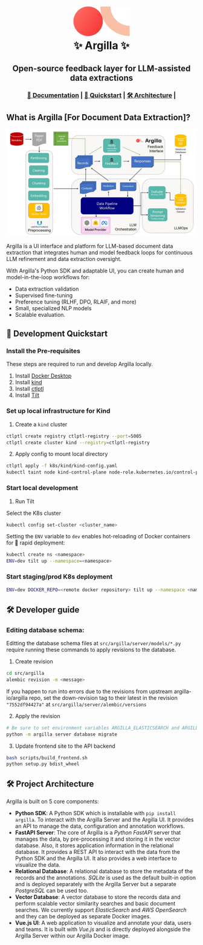 
<h1 align="center">
  <a href=""><img src="https://github.com/dvsrepo/imgs/raw/main/rg.svg" alt="Argilla" width="150"></a>
  <br>
  ✨ Argilla ✨
  <br>
</h1>

<h2 align="center">Open-source feedback layer for LLM-assisted data extractions</h2>

<h3>
<p align="center">
<a href="https://docs.argilla.io">📄 Documentation</a> | </span>
<a href="#-quickstart">🚀 Quickstart</a> <span> | </span>
<a href="#-project-architecture">🛠️ Architecture</a> <span> | </span>
</p>
</h3>

## What is Argilla [For Document Data Extraction]?

<img src="docs/_source/_static/images/main/data-extraction-pipeline.jpg" alt="pipeline">

Argilla is a UI interface and platform for LLM-based document data extraction that integrates human and model feedback loops for continuous LLM refinement and data extraction oversight.

With Argilla's Python SDK and adaptable UI, you can create human and model-in-the-loop workflows for:

* Data extraction validation
* Supervised fine-tuning
* Preference tuning (RLHF, DPO, RLAIF, and more)
* Small, specialized NLP models
* Scalable evaluation.

## 🚀 Development Quickstart

### Install the Pre-requisites
These steps are required to run and develop Argilla locally.

1. Install [Docker Desktop](https://docs.docker.com/get-docker/)
2. Install [kind](https://kind.sigs.k8s.io/docs/user/quick-start/#installation)
2. Install [ctlptl](https://github.com/tilt-dev/ctlptl/tree/main#how-do-i-install-it)
3. Install [Tilt](https://docs.tilt.dev/)

### Set up local infrastructure for Kind

1. Create a `kind` cluster

```bash
ctlptl create registry ctlptl-registry --port=5005
ctlptl create cluster kind --registry=ctlptl-registry
```


2. Apply config to mount local directory

```bash
ctlptl apply -f k8s/kind/kind-config.yaml
kubectl taint node kind-control-plane node-role.kubernetes.io/control-plane:NoSchedule-

```

### Start local development

1. Run Tilt 

Select the K8s cluster
```bash
kubectl config set-cluster <cluster_name>
```

Setting the `ENV` variable to `dev` enables hot-reloading of Docker containers for 🚀 rapid deployment:
```bash
kubectl create ns <namespace>
ENV=dev tilt up --namespace=<namespace>
```

### Start staging/prod K8s deployment

```bash
ENV=dev DOCKER_REPO=<remote docker repository> tilt up --namespace <namespace> --context <K8s cluster context>
```

## 🛠️ Developer guide

### Editing database schema:
Editting the database schema files at `src/argilla/server/models/*.py` require running these commands to apply revisions to the database.

1. Create revision
```bash
cd src/argilla
alembic revision -m <message>
```

If you happen to run into errors due to the revisions from upstream argilla-io/argilla repo, set the down-revision tag to their latest in the revision `"7552df94427a"` at `src/argilla/server/alembic/versions`

2. Apply the revision
```bash
# Be sure to set environment variables ARGILLA_ELASTICSEARCH and ARGILLA_DATABASE_URL
python -m argilla server database migrate
```

3. Update frontend site to the API backend

```bash
bash scripts/build_frontend.sh
python setup.py bdist_wheel
```

## 🛠️ Project Architecture

Argilla is built on 5 core components:

- **Python SDK**: A Python SDK which is installable with `pip install argilla`. To interact with the Argilla Server and the Argilla UI. It provides an API to manage the data, configuration and annotation workflows.
- **FastAPI Server**: The core of Argilla is a *Python FastAPI* server that manages the data, by pre-processing it and storing it in the vector database. Also, it stores application information in the relational database. It provides a REST API to interact with the data from the Python SDK and the Argilla UI. It also provides a web interface to visualize the data.
- **Relational Database**: A relational database to store the metadata of the records and the annotations. *SQLite* is used as the default built-in option and is deployed separately with the Argilla Server but a separate *PostgreSQL* can be used too.
- **Vector Database**: A vector database to store the records data and perform scalable vector similarity searches and basic document searches. We currently support *ElasticSearch* and *AWS OpenSearch* and they can be deployed as separate Docker images.
- **Vue.js UI**: A web application to visualize and annotate your data, users and teams. It is built with *Vue.js* and is directly deployed alongside the Argilla Server within our Argilla Docker image.


